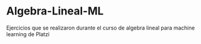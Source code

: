 # Algebra-Lineal-ML
Ejercicios que se realizaron durante el curso de algebra lineal para machine learning de Platzi
